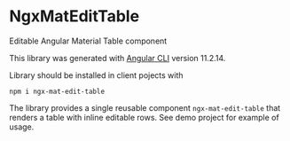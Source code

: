 # NgxMatEditTable
Editable Angular Material Table component

This library was generated with [Angular CLI](https://github.com/angular/angular-cli) version 11.2.14.

Library should be installed in client pojects with

    npm i ngx-mat-edit-table

The library provides a single reusable component `ngx-mat-edit-table` that renders a table with inline editable rows. See demo project for example of usage.
